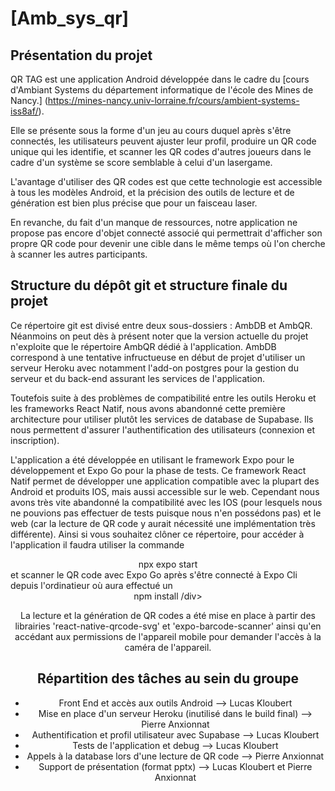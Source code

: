# [Amb_sys_qr]

## Présentation du projet

QR TAG est une application Android développée dans le cadre du [cours d'Ambiant Systems du département informatique de l'école des Mines de Nancy.] (https://mines-nancy.univ-lorraine.fr/cours/ambient-systems-iss8af/).

Elle se présente sous la forme d'un jeu au cours duquel après s'être connectés, les utilisateurs peuvent ajuster leur profil, produire un QR code unique qui les identifie, et scanner les QR codes d'autres joueurs dans le cadre d'un système se score semblable à celui d'un lasergame. 

L'avantage d'utiliser des QR codes est que cette technologie est accessible à tous les modèles Android, et la précision des outils de lecture et de génération est bien plus précise que pour un faisceau laser. 

En revanche, du fait d'un manque de ressources, notre application ne propose pas encore d'objet connecté associé qui permettrait d'afficher son propre QR code pour devenir une cible dans le même temps où l'on cherche à scanner les autres participants.

## Structure du dépôt git et structure finale du projet

Ce répertoire git est divisé entre deux sous-dossiers : AmbDB et AmbQR. Néanmoins on peut dès à présent noter que la version actuelle du projet n'exploite que le répertoire AmbQR dédié à l'application. AmbDB correspond à une tentative infructueuse en début de projet d'utiliser un serveur Heroku avec notamment l'add-on postgres pour la gestion du serveur et du back-end assurant les services de l'application. 

Toutefois suite à des problèmes de compatibilité entre les outils Heroku et les frameworks React Natif, nous avons abandonné cette première architecture pour utiliser plutôt les services de database de Supabase. Ils nous permettent d'assurer l'authentification des utilisateurs (connexion et inscription).

L'application a été développée en utilisant le framework Expo pour le développement et Expo Go pour la phase de tests. Ce framework React Natif permet de développer une application compatible avec la plupart des Android et produits IOS, mais aussi accessible sur le web. Cependant nous avons très vite abandonné la compatibilité avec les IOS (pour lesquels nous ne pouvions pas effectuer de tests puisque nous n'en possédons pas) et le web (car la lecture de QR code y aurait nécessité une implémentation très différente). Ainsi si vous souhaitez clôner ce répertoire, pour accéder à l'application il faudra utiliser la commande 
<div align="center">npx expo start </div>
et scanner le QR code avec Expo Go après s'être connecté à Expo Cli depuis l'ordinatieur où aura effectué un 
<div align="center">npm install /div>
 
La lecture et la génération de QR codes a été mise en place à partir des librairies 'react-native-qrcode-svg' et 'expo-barcode-scanner' ainsi qu'en accédant aux permissions de l'appareil mobile pour demander l'accès à la caméra de l'appareil.

## Répartition des tâches au sein du groupe

- Front End et accès aux outils Android --> Lucas Kloubert
- Mise en place d'un serveur Heroku (inutilisé dans le build final)   --> Pierre Anxionnat
- Authentification et profil utilisateur avec Supabase    --> Lucas Kloubert
- Tests de l'application et debug   --> Lucas Kloubert
- Appels à la database lors d'une lecture de QR code --> Pierre Anxionnat
- Support de présentation (format pptx)   --> Lucas Kloubert et Pierre Anxionnat
